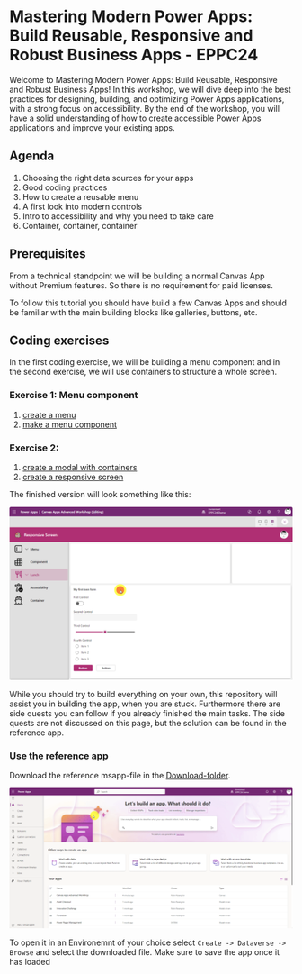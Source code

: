 # Mastering Modern Power Apps: Build Reusable, Responsive and Robust Business Apps - EPPC24

Welcome to Mastering Modern Power Apps: Build Reusable, Responsive and Robust Business Apps! In this workshop, we will dive deep into the best practices for designing, building, and optimizing Power Apps applications, with a strong focus on accessibility. By the end of the workshop, you will have a solid understanding of how to create accessible Power Apps applications and improve your existing apps.

## Agenda

1. Choosing the right data sources for your apps
2. Good coding practices
3. How to create a reusable menu
4. A first look into modern controls
5. Intro to accessibility and why you need to take care
6. Container, container, container

## Prerequisites

From a technical standpoint we will be building a normal Canvas App without Premium features. So there is no requirement for paid licenses.

To follow this tutorial you should have build a few Canvas Apps and should be familiar with the main building blocks like galleries, buttons, etc.

## Coding exercises

In the first coding exercise, we will be building a menu component and in the second exercise, we will use containers to structure a whole screen.

### Exercise 1: Menu component

1. [create a menu](1_menu.md)
2. [make a menu component](2_component.md)

### Exercise 2: 

1. [create a modal with containers](3_modal.md)
2. [create a responsive screen](4_responsive.md)

The finished version will look something like this:

![Template](assets/finished_app.gif)

While you should try to build everything on your own, this repository will assist you in building the app, when you are stuck.
Furthermore there are side quests you can follow if you already finished the main tasks. The side quests are not discussed on this page, but the solution can be found in the reference app.

### Use the reference app

Download the reference msapp-file in the [Download-folder](downloads).

![Open App](assets/open_msapp.gif)

To open it in an Environemnt of your choice select `Create -> Dataverse -> Browse` and select the downloaded file.
Make sure to save the app once it has loaded


